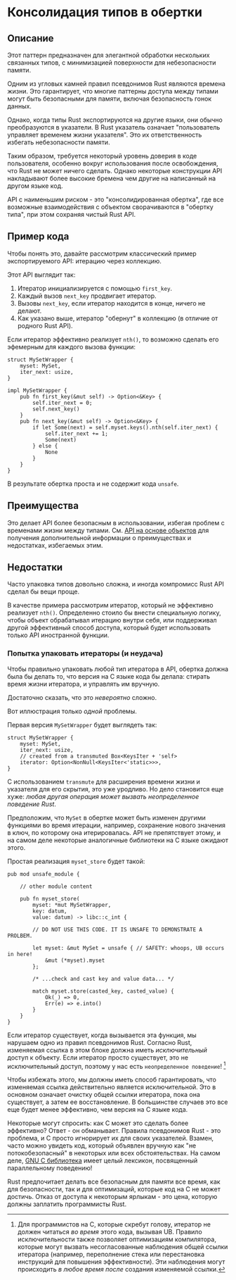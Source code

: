 # Консолидация типов в обертки

## Описание

Этот паттерн предназначен для элегантной обработки нескольких связанных типов,
с минимизацией поверхности для небезопасности памяти.

Одним из угловых камней правил псевдонимов Rust являются времена жизни.
Это гарантирует, что многие паттерны доступа между типами могут быть безопасными для памяти,
включая безопасность гонок данных.

Однако, когда типы Rust экспортируются на другие языки, они обычно преобразуются
в указатели. В Rust указатель означает "пользователь управляет временем жизни указателя".
Это их ответственность избегать небезопасности памяти.

Таким образом, требуется некоторый уровень доверия в коде пользователя, особенно вокруг использования после освобождения,
что Rust не может ничего сделать. Однако некоторые конструкции API накладывают более высокие бремена
чем другие на написанный на другом языке код.

API с наименьшим риском - это "консолидированная обертка", где все возможные взаимодействия
с объектом сворачиваются в "обертку типа", при этом сохраняя чистый Rust API.

## Пример кода

Чтобы понять это, давайте рассмотрим классический пример экспортируемого API: итерацию
через коллекцию.

Этот API выглядит так:

1. Итератор инициализируется с помощью `first_key`.
2. Каждый вызов `next_key` продвигает итератор.
3. Вызовы `next_key`, если итератор находится в конце, ничего не делают.
4. Как указано выше, итератор "обернут" в коллекцию (в отличие от родного
   Rust API).

Если итератор эффективно реализует `nth()`, то возможно сделать его
эфемерным для каждого вызова функции:

```rust,ignore
struct MySetWrapper {
    myset: MySet,
    iter_next: usize,
}

impl MySetWrapper {
    pub fn first_key(&mut self) -> Option<&Key> {
        self.iter_next = 0;
        self.next_key()
    }
    pub fn next_key(&mut self) -> Option<&Key> {
        if let Some(next) = self.myset.keys().nth(self.iter_next) {
            self.iter_next += 1;
            Some(next)
        } else {
            None
        }
    }
}
```

В результате обертка проста и не содержит кода `unsafe`.

## Преимущества

Это делает API более безопасным в использовании, избегая проблем с временами жизни между типами.
См. [API на основе объектов](./export.md) для получения дополнительной информации о преимуществах и недостатках,
избегаемых этим.

## Недостатки

Часто упаковка типов довольно сложна, и иногда компромисс Rust API сделал бы вещи проще.

В качестве примера рассмотрим итератор, который не эффективно реализует `nth()`.
Определенно стоило бы внести специальную логику, чтобы объект обрабатывал
итерацию внутри себя, или поддерживал другой эффективный способ доступа,
который будет использовать только API иностранной функции.

### Попытка упаковать итераторы (и неудача)

Чтобы правильно упаковать любой тип итератора в API, обертка должна была бы
делать то, что версия на C языке кода бы делала: стирать время жизни итератора,
и управлять им вручную.

Достаточно сказать, что это _невероятно_ сложно.

Вот иллюстрация только _одной_ проблемы.

Первая версия `MySetWrapper` будет выглядеть так:

```rust,ignore
struct MySetWrapper {
    myset: MySet,
    iter_next: usize,
    // created from a transmuted Box<KeysIter + 'self>
    iterator: Option<NonNull<KeysIter<'static>>>,
}
```

С использованием `transmute` для расширения времени жизни и указателя для его скрытия,
это уже уродливо. Но дело становится еще хуже: _любая другая операция может вызвать
неопределенное поведение Rust_.

Предположим, что `MySet` в обертке может быть изменен другими
функциями во время итерации, например, сохранение нового значения в ключ, по которому она
итерировалась. API не препятствует этому, и на самом деле некоторые аналогичные библиотеки на C языке ожидают этого.

Простая реализация `myset_store` будет такой:

```rust,ignore
pub mod unsafe_module {

    // other module content

    pub fn myset_store(
        myset: *mut MySetWrapper,
        key: datum,
        value: datum) -> libc::c_int {

        // DO NOT USE THIS CODE. IT IS UNSAFE TO DEMONSTRATE A PROLBEM.

        let myset: &mut MySet = unsafe { // SAFETY: whoops, UB occurs in here!
            &mut (*myset).myset
        };

        /* ...check and cast key and value data... */

        match myset.store(casted_key, casted_value) {
            Ok(_) => 0,
            Err(e) => e.into()
        }
    }
}
```

Если итератор существует, когда вызывается эта функция, мы нарушаем одно из правил псевдонимов Rust.
Согласно Rust, изменяемая ссылка в этом блоке должна иметь _исключительный_ доступ к объекту. Если итератор просто существует, это не исключительный доступ,
поэтому у нас есть `неопределенное поведение`! [^1]

Чтобы избежать этого, мы должны иметь способ гарантировать, что изменяемая ссылка действительно является исключительной.
Это в основном означает очистку общей ссылки итератора, пока она существует,
а затем ее восстановление. В большинстве случаев это все еще будет менее эффективно, чем
версия на C языке кода.

Некоторые могут спросить: как C может это сделать более эффективно?
Ответ - он обманывает. Правила псевдонимов Rust - это проблема, и C просто игнорирует
их для своих указателей. Взамен, часто можно увидеть код, который объявлен
вручную как "не потокобезопасный" в некоторых или всех обстоятельствах. На самом деле,
[GNU C библиотека](https://manpages.debian.org/buster/manpages/attributes.7.en.html)
имеет целый лексикон, посвященный параллельному поведению!

Rust предпочитает делать все безопасным для памяти все время, как для безопасности, так и для
оптимизаций, которые код на C не может достичь. Отказ от доступа к некоторым ярлыкам -
это цена, которую должны заплатить программисты Rust.

[^1]: Для программистов на C, которые скребут голову, итератор не должен
читаться _во время_ этого кода, вызывая UB. Правило исключительности также позволяет
оптимизациям компилятора, которые могут вызвать несогласованные наблюдения общей ссылки итератора (например, переполнение стека или перестановка инструкций для повышения эффективности).
Эти наблюдения могут происходить _в любое время после_ создания изменяемой ссылки.
